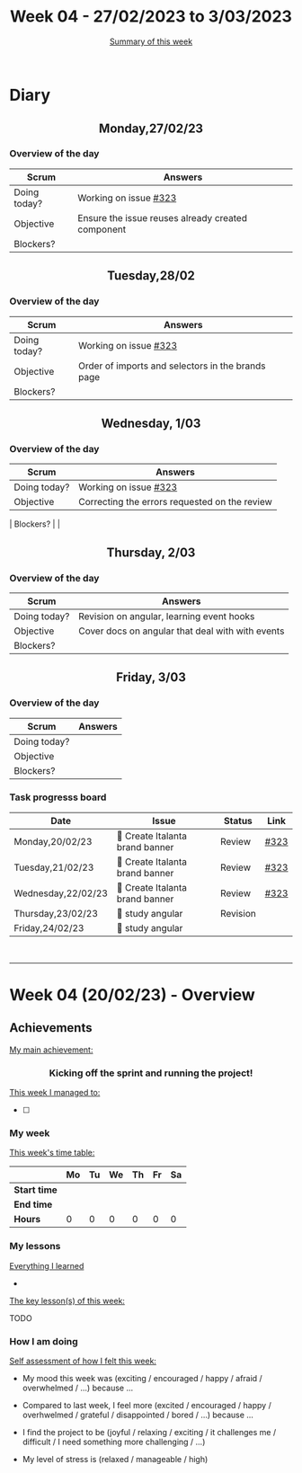 


<!-- 
  Welcome to your weekly agenda.
  In this agenda, you will note down day to day progress.
-->

<h1 align="center">Week 04 - 27/02/2023 to 3/03/2023</h1>

<p align="center"><a href="#summary">Summary of this week</a></p>

<br/>

<!-- 
  -- SECTION: OVERVIEW
  -- For each day, fill out your dairy
  -->

<h1>Diary</h1>

<h2 align="center">Monday,27/02/23</h2>

### Overview of the day

<!-- Fill out the daily scrum table 
  -- Doing today? - What are you working on today?
  -- Objective?   - What do you hope to achieve today?
  -- Blockers?    - Any blockers? Anywhere you need help?
-->

| Scrum	       | Answers 	| 
|----------	   |-------	  |
| Doing today? |  Working on issue  [#323](https://github.com/italanta/elewa-group/issues/323)       |
| Objective    |    Ensure the issue reuses already created component     |
| Blockers?    |         |


<h2 align="center">Tuesday,28/02</h2>

### Overview of the day

<!-- Fill out the daily scrum table 
  -- Doing today? - What are you working on today?
  -- Objective?   - What do you hope to achieve today?
  -- Blockers?    - Any blockers? Anywhere you need help?
-->

| Scrum	       | Answers 	| 
|----------	   |-------	  |
| Doing today? |  Working on issue  [#323](https://github.com/italanta/elewa-group/issues/323)       |
| Objective    |     Order of imports and selectors in the brands page       |
| Blockers?    |         |


<h2 align="center">Wednesday, 1/03</h2>

### Overview of the day

<!-- Fill out the daily scrum table 
  -- Doing today? - What are you working on today?
  -- Objective?   - What do you hope to achieve today?
  -- Blockers?    - Any blockers? Anywhere you need help?
-->

| Scrum	       | Answers 	| 
|----------	   |-------	  |
| Doing today? |  Working on issue  [#323](https://github.com/italanta/elewa-group/issues/323)       |
| Objective    | Correcting the errors requested on the review|
  
| Blockers?    |         |


<h2 align="center">Thursday, 2/03</h2>

### Overview of the day

<!-- Fill out the daily scrum table 
  -- Doing today? - What are you working on today?
  -- Objective?   - What do you hope to achieve today?
  -- Blockers?    - Any blockers? Anywhere you need help?
-->

| Scrum	       | Answers 	| 
|----------	   |-------	  |
| Doing today? |  Revision on angular, learning event hooks         |
| Objective    |   Cover docs on angular that deal with with events  |
| Blockers?    |         |


<h2 align="center">Friday, 3/03</h2>

### Overview of the day

<!-- Fill out the daily scrum table 
  -- Doing today? - What are you working on today?
  -- Objective?   - What do you hope to achieve today?
  -- Blockers?    - Any blockers? Anywhere you need help?
-->

| Scrum	       | Answers 	| 
|----------	   |-------	  |
| Doing today? |        |
| Objective    |       |
| Blockers?    |     |

### Task progresss board

<!-- List all the tasks and bounties in progress this week -->

| Date     	| Issue 	| Status 	| Link 	|
|----------	|-------	|--------	|------	|
| Monday,20/02/23 	| 🏇 Create Italanta brand banner|  Review  | [#323](https://github.com/italanta/elewa-group/issues/323) |
| Tuesday,21/02/23	| 🏇 Create Italanta brand banner|  Review   | [#323](https://github.com/italanta/elewa-group/issues/323) |
| Wednesday,22/02/23	| 🏇 Create Italanta brand banner|  Review   | [#323](https://github.com/italanta/elewa-group/issues/323) |
| Thursday,23/02/23	| 📝 study angular | Revision |  |
| Friday,24/02/23	| 📝 study angular |   |  |




<br/>

<hr id="summary" />
<!-- Fill this section at the end of each week, -->

# Week 04 (20/02/23) - Overview

<!-- What was your main achievement -->
<h2>Achievements</h2>

<u>My main achievement:</u>

<!-- Write the achievement you are most proud off in one line! -->
<h3 align="center">Kicking off the sprint and running the project!</h3>

<!-- List all your achievement -->
<u>This week I managed to:</u>

- [ ] 


### My week
<!-- Keep track of your time table daily -->
<u>This week's time table:</u>

|                | Mo | Tu 	| We 	| Th | Fr | Sa |
|---             |---	|---	|---  |--- |--- |--- |
| **Start time** |    |     |     |    |    |    |
| **End time**	 |    |     |     |    |    |    |
| **Hours**	     | 0  | 0   | 0   | 0  | 0  | 0  |


### My lessons
<!-- What did I learn? -->
<u>Everything I learned</u>

- 

<u>The key lesson(s) of this week:</u>

TODO

### How I am doing
<!-- How did you feel? -->
<u>Self assessment of how I felt this week:</u>

- My mood this week was (exciting / encouraged / happy / afraid / overwhelmed / ...) because ...
  
- Compared to last week, I feel more (excited / encouraged / happy / overhwelmed / grateful / disappointed / bored / ...) because ...

- I find the project to be (joyful / relaxing / exciting / it challenges me / difficult / I need something more challenging / ...)

- My level of stress is (relaxed / manageable / high) 
